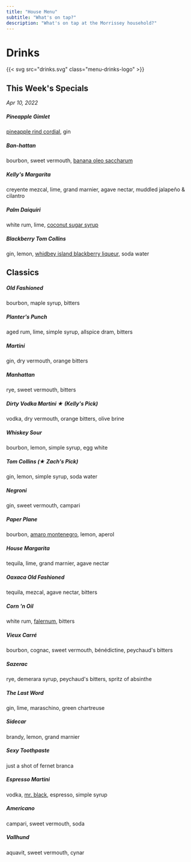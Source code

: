 ```yaml
---
title: "House Menu"
subtitle: "What's on tap?"
description: "What's on tap at the Morrissey household?"
---
```


# Drinks

{{< svg src="drinks.svg" class="menu-drinks-logo" >}}

## This Week's Specials

_Apr 10, 2022_

##### Pineapple Gimlet

[pineapple rind cordial](https://www.youtube.com/watch?v=3am0RhECCeo), gin

##### Ban-hattan

bourbon, sweet vermouth, [banana oleo saccharum](https://sustainablebartender.com/banana-peel-syrup/)

##### Kelly's Margarita

creyente mezcal, lime, grand marnier, agave nectar, muddled jalapeño & cilantro

##### Palm Daiquiri

white rum, lime, [coconut sugar syrup](https://www.amazon.com/365-WFM-Organic-Coconut-Sugar/dp/B08LY42T7P)

##### Blackberry Tom Collins

gin, lemon, [whidbey island blackberry liqueur](https://www.whidbeydistillery.com/products/blackberry-liqueur), soda water



## Classics

##### Old Fashioned

bourbon, maple syrup, bitters

##### Planter's Punch

aged rum, lime, simple syrup, allspice dram, bitters

##### Martini

gin, dry vermouth, orange bitters

##### Manhattan

rye, sweet vermouth, bitters

##### Dirty Vodka Martini ★ _(Kelly's Pick)_

vodka, dry vermouth, orange bitters, olive brine

##### Whiskey Sour

bourbon, lemon, simple syrup, egg white

##### Tom Collins (★ _Zach's Pick_)

gin, lemon, simple syrup, soda water

##### Negroni

gin, sweet vermouth, campari

##### Paper Plane

bourbon, [amaro montenegro](https://www.amaromontenegro.com/en), lemon, aperol

##### House Margarita

tequila, lime, grand marnier, agave nectar

##### Oaxaca Old Fashioned

tequila, mezcal, agave nectar, bitters

##### Corn 'n Oil

white rum, [falernum](https://alpenz.com/product-falernum.html), bitters

##### Vieux Carré

bourbon, cognac, sweet vermouth, bénédictine, peychaud's bitters

##### Sazerac

rye, demerara syrup, peychaud's bitters, spritz of absinthe

##### The Last Word

gin, lime, maraschino, green chartreuse

##### Sidecar

brandy, lemon, grand marnier

##### Sexy Toothpaste

just a shot of fernet branca

##### Espresso Martini

vodka, [mr. black](https://mrblack.co/us/), espresso, simple syrup

##### Americano

campari, sweet vermouth, soda

##### Vallhund

aquavit, sweet vermouth, cynar
